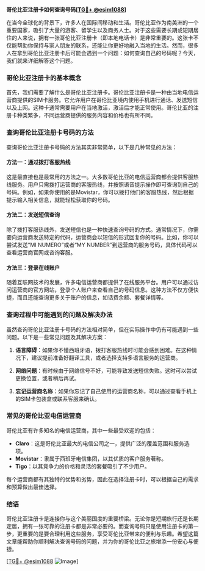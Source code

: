 **哥伦比亚注册卡如何查询号码[[TG💪+ @esim1088](https://t.me/s/esim1088)]**

在当今全球化的背景下，许多人在国际间移动和生活。哥伦比亚作为南美洲的一个重要国家，吸引了大量的游客、留学生以及商务人士。对于这些需要长期或短期居住的人来说，拥有一张哥伦比亚注册卡（即本地电话卡）是非常重要的。这张卡不仅能帮助你保持与家人朋友的联系，还能让你更好地融入当地的生活。然而，很多人在拿到哥伦比亚注册卡后可能会遇到一个问题：如何查询自己的号码呢？今天，我们就来详细解答这个问题。

### 哥伦比亚注册卡的基本概念

首先，我们需要了解什么是哥伦比亚注册卡。哥伦比亚注册卡是一种由当地电信运营商提供的SIM卡服务。它允许用户在哥伦比亚境内使用手机进行通话、发送短信以及上网。这种卡通常需要用户在当地激活，激活后才能正常使用。哥伦比亚的注册卡种类繁多，不同运营商提供的服务内容和价格也有所不同。

### 查询哥伦比亚注册卡号码的方法

查询哥伦比亚注册卡号码的方法其实非常简单，以下是几种常见的方法：

#### 方法一：通过拨打客服热线

这是最直接也是最常用的方法之一。大多数哥伦比亚的电信运营商都会提供客服热线服务。用户只需拨打运营商的客服热线，并按照语音提示操作即可查询到自己的号码。例如，如果你使用的是Movistar，你可以拨打他们的客服热线，然后根据提示输入相关信息，就能轻松获取你的号码。

#### 方法二：发送短信查询

除了拨打客服热线外，发送短信也是一种快速查询号码的方式。通常情况下，你需要向运营商发送特定的代码，运营商会以短信的形式回复你的号码。比如，你可以尝试发送“MI NUMERO”或者“MY NUMBER”到运营商的服务号码，具体代码可以查看运营商官网或咨询客服。

#### 方法三：登录在线账户

随着互联网技术的发展，许多电信运营商都提供了在线服务平台。用户可以通过访问运营商的官方网站，登录个人账户来查看自己的号码信息。这种方法不仅方便快捷，而且还能查询更多关于账户的信息，如话费余额、套餐详情等。

### 查询过程中可能遇到的问题及解决办法

虽然查询哥伦比亚注册卡号码的方法相对简单，但在实际操作中仍有可能遇到一些问题。以下是一些常见问题及其解决方案：

1. **语言障碍**：如果你不懂西班牙语，拨打客服热线时可能会感到困难。在这种情况下，建议提前准备好翻译工具，或者选择支持多语言服务的运营商。
   
2. **网络问题**：有时候由于网络信号不好，可能导致发送短信失败。这时可以尝试更换位置，或者稍后再试。

3. **忘记运营商名称**：如果你忘记了自己使用的运营商名称，可以通过查看手机上的SIM卡包装盒或联系客服来确认。

### 常见的哥伦比亚电信运营商

哥伦比亚有许多知名的电信运营商，其中一些最受欢迎的包括：

- **Claro**：这是哥伦比亚最大的电信公司之一，提供广泛的覆盖范围和服务选项。
- **Movistar**：隶属于西班牙电信集团，以其优质的客户服务著称。
- **Tigo**：以其竞争力的价格和灵活的套餐吸引了不少用户。

每个运营商都有其独特的优势和劣势，因此在选择注册卡时，可以根据自己的需求和预算做出最佳选择。

### 结语

哥伦比亚注册卡是连接你与这个美丽国度的重要桥梁。无论你是短期旅行还是长期定居，拥有一张可靠的注册卡都是非常必要的。而查询号码只是使用注册卡的第一步，更重要的是要合理利用这些服务，享受哥伦比亚带来的便利与乐趣。希望这篇文章能帮助你顺利解决查询号码的问题，并为你的哥伦比亚之旅增添一份安心与便捷。

[[TG💪+ @esim1088](https://t.me/s/esim1088) ![Image](https://i.postimg.cc/4NQfJmqS/Snipaste-2025-05-13-00-14-12.png)]